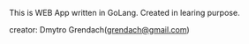 This is WEB App written in GoLang.
Created in learing purpose.

creator: Dmytro Grendach(grendach@gmail.com)
